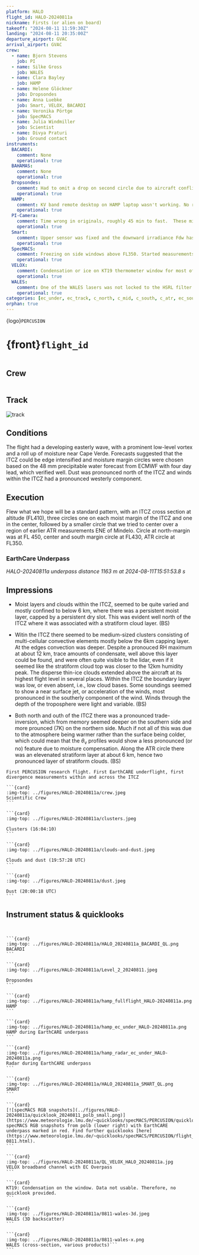 ```yaml
---
platform: HALO
flight_id: HALO-20240811a
nickname: Firsts (or alien on board)
takeoff: "2024-08-11 11:59:30Z"
landing: "2024-08-11 20:35:00Z"
departure_airport: GVAC
arrival_airport: GVAC
crew:
  - name: Bjorn Stevens
    job: PI
  - name: Silke Gross
    job: WALES
  - name: Clara Bayley
    job: HAMP
  - name: Helene Glöckner
    job: Dropsondes
  - name: Anna Luebke
    job: Smart, VELOX, BACARDI
  - name: Veronika Pörtge
    job: SpecMACS
  - name: Julia Windmiller
    job: Scientist
  - name: Divya Praturi
    job: Ground contact
instruments:
  BACARDI:
    comment: None
    operational: true
  BAHAMAS:
    comment: None
    operational: true
  Dropsondes:
    comment: Had to omit a drop on second circle due to aircraft conflict, five sondes with no launch.
    operational: true
  HAMP:
    comment: KV band remote desktop on HAMP laptop wasn't working. No radiometer calibration.
    operational: true
  PI-Camera:
    comment: Time wrong in originals, roughly 45 min to fast.  These might get corrected, check group photo (DSC_6512) around time of EC overpass for calibration
    operational: true
  Smart:
    comment: Upper sensor was fixed and the downward irradiance Fdw has to be corrected. For quicklooks the offset angles have been approximated so Fdw has to be regarded as preliminary.
    operational: true
  SpecMACS:
    comment: Freezing on side windows above FL350. Started measurements around 12:30 UTC due to temperature problems.
    operational: true
  VELOX:
    comment: Condensation or ice on KT19 thermometer window for most of flight.
    operational: true
  WALES:
    comment: One of the WALES lasers was not locked to the HSRL filter for about 20 Minutes at the begin of the flight. Since the other laser was locked, there is no loss of data for the Rayleigh-signal. No issues otherwise.
    operational: true
categories: [ec_under, ec_track, c_north, c_mid, c_south, c_atr, ec_south, ec_north]
orphan: true
---
```


{logo}`PERCUSION`

# {front}`flight_id`

```{badges}
```

## Crew

```{crew-list}
```

## Track
![track](../figures/HALO-20240811a/HALO-20240811a-track.jpeg)

## Conditions

The flight had a developing easterly wave, with a prominent low-level vortex and a roll up of moisture near Cape Verde.  Forecasts suggested that the ITCZ could be edge intensified and moisture margin circles were chosen based on the 48 mm precipitable water forecast from ECMWF with four day lead, which verified well.  Dust was pronounced north of the ITCZ and winds within the ITCZ had a pronounced westerly component.

## Execution

Flew what we hope will be a standard pattern, with an ITCZ cross section at altitude (FL410), three circles one on each moist margin of the ITCZ and one in the center, followed by a smaller circle that we tried to center over a region of earlier ATR measurements ENE of Mindelo.   Circle at north-margin was at FL 450, center and south margin circle at FL430, ATR circle at FL350.

### EarthCare Underpass

*HALO-20240811a underpass distance 1163 m at 2024-08-11T15:51:53.8 s*

## Impressions

- Moist layers and clouds within the ITCZ, seemed to be quite varied and mostly confined to below 6 km, where there was a persistent moist layer, capped by a persistent dry slot.  This was evident well north of the ITCZ where it was associated with a stratiform cloud layer. (BS)

- Witin the ITCZ there seemed to be medium-sized clusters consisting of multi-cellular convective elements mostly below the 6km capping layer.  At the edges convection was deeper.  Despite a pronouced RH maximum at about 12 km, trace amounts of condensate, well above this layer could be found, and were often quite visible to the lidar, even if it seemed like the stratiform cloud top was closer to the 12km humidity peak.  The disperse thin-ice clouds extended above the aircraft at its highest flight level in several places.  Within the ITCZ the boundary layer was low, or even absent, i.e., low cloud bases.  Some soundings seemed to show a near surface jet, or acceleration of the winds, most pronounced in the southerly component of the wind.  Winds through the depth of the troposphere were light and variable. (BS)

- Both north and outh of the ITCZ there was a pronounced trade-inversion, which from memory seemed deeper on the southern side and more prounced (7K) on the northern side.  Much if not all of this was due to the atmosphere being warmer rather than the surface being colder, which could mean that the $\theta_\mathrm{v}$ profiles would show a less pronounced (or no) feature due to moisture compensation. Along the ATR circle there was an elevenated stratiform layer at about 6 km, hence two pronounced layer of stratiform clouds. (BS)

```{note}
First PERCUSION research flight. First EarthCARE underflight, first divergence measurements within and across the ITCZ
```

````{card-carousel} 2
```{card}
:img-top: ../figures/HALO-20240811a/crew.jpeg
Scientific Crew
```

```{card}
:img-top: ../figures/HALO-20240811a/clusters.jpeg

Clusters (16:04:10)
```

```{card}
:img-top: ../figures/HALO-20240811a/clouds-and-dust.jpeg

Clouds and dust (19:57:28 UTC)
```

```{card}
:img-top: ../figures/HALO-20240811a/dust.jpeg

Dust (20:00:18 UTC)
```
````

## Instrument status & quicklooks

```{instrument-table}
```
````{card-carousel} 2

```{card}
:img-top: ../figures/HALO-20240811a/HALO_20240811a_BACARDI_QL.png
BACARDI
```

```{card}
:img-top: ../figures/HALO-20240811a/Level_2_20240811.jpeg

Dropsondes
```

```{card}
:img-top: ../figures/HALO-20240811a/hamp_fullflight_HALO-20240811a.png
HAMP 
```

```{card}
:img-top: ../figures/HALO-20240811a/hamp_ec_under_HALO-20240811a.png
HAMP during EarthCARE underpass
```

```{card}
:img-top: ../figures/HALO-20240811a/hamp_radar_ec_under_HALO-20240811a.png
Radar during EarthCARE underpass
```

```{card}
:img-top: ../figures/HALO-20240811a/HALO_20240811a_SMART_QL.png
SMART
```

```{card}
[![specMACS RGB snapshots](../figures/HALO-20240811a/quicklook_20240811_polb_small.png)](https://www.meteorologie.lmu.de/~quicklooks/specMACS/PERCUSION/quicklooks/polcams/quicklook_20240811_polb.png)
specMACS RGB snapshots from polb (lower right) with EarthCARE underpass marked in red. Find further quicklooks [here](https://www.meteorologie.lmu.de/~quicklooks/specMACS/PERCUSION/flight_HALO-0811.html).
```

```{card}
:img-top: ../figures/HALO-20240811a/QL_VELOX_HALO_20240811a.jpg
VELOX broadband channel with EC Overpass
```

```{card}
KT19: Condensation on the window. Data not usable. Therefore, no quicklook provided.
```

```{card}
:img-top: ../figures/HALO-20240811a/0811-wales-3d.jpeg
WALES (3D backscatter)
```

```{card}
:img-top: ../figures/HALO-20240811a/0811-wales-x.png
WALES (cross-section, various products)```
```

````
